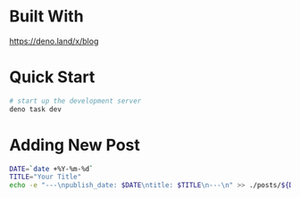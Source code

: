# Built With
https://deno.land/x/blog

# Quick Start
```sh
# start up the development server
deno task dev
```
# Adding New Post
```sh
DATE=`date +%Y-%m-%d`
TITLE="Your Title"
echo -e "---\npublish_date: $DATE\ntitle: $TITLE\n---\n" >> ./posts/${DATE}_${TITLE// /-}.md
```
